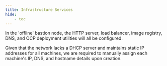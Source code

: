 ```yaml
---
title: Infrastructure Services
hide:
    - toc
---
```


In the 'offline' bastion node, the HTTP server, load balancer, image registry, DNS, and OCP deployment utilities will all be configured.

Given that the network lacks a DHCP server and maintains static IP addresses for all machines, we are required to manually assign each machine's IP, DNS, and hostname details upon creation.
